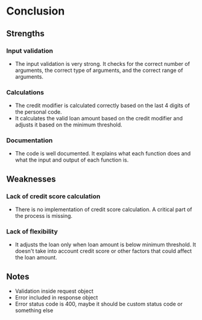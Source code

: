 # Conclusion

## Strengths


### Input validation
- The input validation is very strong. It checks for the correct number of arguments, the correct type of arguments, and the correct range of arguments.

### Calculations
- The credit modifier is calculated correctly based on the last 4 digits of the personal code.
- It calculates the valid loan amount based on the credit modifier and adjusts it based on the minimum threshold.

### Documentation
- The code is well documented. It explains what each function does and what the input and output of each function is.


## Weaknesses


### Lack of credit score calculation
- There is no implementation of credit score calculation. A critical part of the process is missing.

### Lack of flexibility
- It adjusts the loan only when loan amount is below minimum threshold. It doesn't take into account credit score or other factors that could affect the loan amount.




## Notes
- Validation inside request object
- Error included in response object
- Error status code is 400, maybe it should be custom status code or something else

